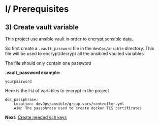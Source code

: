 # I/ Prerequisites
## 3) Create vault variable

This project use ansible vault in order to encrypt sensible data.

So first create a `.vault_password` file in the `devOps/ansible` directory. This file will be used to encrypt/decrypt all the ansibled vaulted variables

The file should only contain one password

<b>.vault_password example:</b>
    
    yourpassword

Here is the list of variables to encrypt in the project

    dds_passphrase:
        Location: devOps/ansible/group-vars/controller.yml
        Aim: The passphrase used to create docker TLS certificates

<b>Next:</b> [Create needed ssh keys](ssh-keys.md)